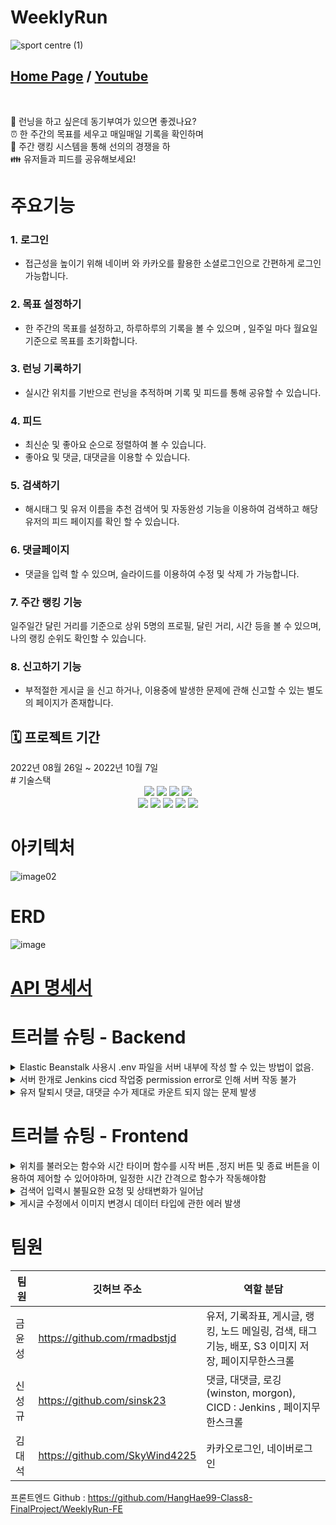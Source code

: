 


# WeeklyRun
![sport centre (1)](https://user-images.githubusercontent.com/108918319/193982219-1d35c2b1-5de5-413a-9dcc-1fcc3d9f7675.png)
<h2><a href="https://weeklyrun.com">Home Page</a> / <a href="https://www.youtube.com/watch?v=wmHWVBSeeHE">Youtube</a></h2>
<br/>

🏃‍ 런닝을 하고 싶은데 동기부여가 있으면 좋겠나요?<br/>
⏰ 한 주간의 목표를 세우고 매일매일 기록을 확인하며<br/>
🥇 주간 랭킹 시스템을 통해 선의의 경쟁을 하<br/>
👪 유저들과 피드를 공유해보세요!

# 주요기능
### 1. 로그인
* 접근성을 높이기 위해 네이버 와 카카오를 활용한 소셜로그인으로 간편하게 로그인 가능합니다.
### 2. 목표 설정하기
* 한 주간의 목표를 설정하고, 하루하루의 기록을 볼 수 있으며 , 일주일 마다 월요일 기준으로 목표를 초기화합니다.  
### 3. 런닝 기록하기
* 실시간 위치를 기반으로 런닝을 추적하며 기록 및 피드를 통해 공유할 수 있습니다.
### 4. 피드
* 최신순 및 좋아요 순으로 정렬하여 볼 수 있습니다.
* 좋아요 및 댓글, 대댓글을 이용할 수 있습니다.
### 5. 검색하기
* 해시태그 및 유저 이름을 추천 검색어 및 자동완성 기능을 이용하여 검색하고 해당 유저의 피드 페이지를 확인 할 수 있습니다.
### 6. 댓글페이지
* 댓글을 입력 할 수 있으며, 슬라이드를 이용하여 수정 및 삭제 가 가능합니다.
### 7. 주간 랭킹 기능
일주일간 달린 거리를 기준으로 상위 5명의 프로필, 달린 거리, 시간 등을 볼 수 있으며, 나의 랭킹 순위도 확인할 수 있습니다.
### 8. 신고하기 기능
* 부적절한 게시글 을 신고 하거나, 이용중에 발생한 문제에 관해 신고할 수 있는 별도의 페이지가 존재합니다.

<h2>🗓 프로젝트 기간 </h2>
2022년 08월 26일 ~ 2022년 10월 7일
<br/>
# 기술스택
<div align="center">
  <img src="https://img.shields.io/badge/Nodejs-E34F26?style=for-the-badge&logo=Nodejs&logoColor=white"> 
  <img src="https://img.shields.io/badge/express-1572B6?style=for-the-badge&logo=express3&logoColor=white"> 
  <img src="https://img.shields.io/badge/javascript-F7DF1E?style=for-the-badge&logo=javascript&logoColor=black"> 
  <img src="https://img.shields.io/badge/sequelize-61DAFB?style=for-the-badge&logo=sequelize&logoColor=black"> 
  <br/>
  <img src="https://img.shields.io/badge/Mysql-FF4154?style=for-the-badge&logo=Mysql&logoColor=black"> 
  <img src="https://img.shields.io/badge/jwt-61DAFB?style=for-the-badge&logo=jwt&logoColor=black"> 
  <img src="https://img.shields.io/badge/pm2-DB7093?style=for-the-badge&logo=pm2&logoColor=white"> 
  
   <img src="https://img.shields.io/badge/github-181717?style=for-the-badge&logo=github&logoColor=white"> 
   <img src="https://img.shields.io/badge/Jenkins-181717?style=for-the-badge&logo=Jenkins&logoColor=white"> 
</div>


# 아키텍처 
![image02](https://user-images.githubusercontent.com/108918319/193979846-1da1a6da-c710-4cd4-ad75-5238cc8c3066.png)

# ERD
![image](https://user-images.githubusercontent.com/58474431/193502539-51cb4273-d864-4c35-82f5-0cf6aaeefaaf.png)



<h1><a href="https://www.notion.so/17544d313260490eb624d492043543bd?v=7f8015cd1630416891e480ad19a586a9">API 명세서<a></h1>

# 트러블 슈팅 - Backend
<details>
  <summary> Elastic Beanstalk 사용시 .env 파일을 서버 내부에 작성 할 수 있는 방법이 없음. </summary>
  <div markdown="1">

    해결방안 : 이전에 계획한 Plan A 방법에서 Plan B 방법으로 우회 해결
Plan A : Jenkins → S3 → EB( ELB, autoscailing) → 인스턴스배포
    <br/>
Plan B : Jenkins → projectserver 배포  (S3는 jenkins 와 연계되지 않고 따로)
    
  </div>
</details>
<details>
  <summary> 서버 한개로 Jenkins cicd 작업중 permission  error로 인해 서버 작동 불가 </summary>
  <div markdown="1">
   
      해결방안 : 서버 인스턴스 갯수를 defalut 2개로 프로젝트 서버와 jenkins 전용서버 나누어 설계 함으로 문제 해결
    
  </div>
</details>

</div>
</details>
<details>
  <summary> 유저 탈퇴시 댓글, 대댓글 수가 제대로 카운트 되지 않는 문제 발생 </summary>
  <div markdown="1">
    게시글 페이지와, 댓글 페이지에서 댓글이나 대댓글을 작성한 유저가 탈퇴시,
    댓글, 대댓글 갯수를 카운팅하는 옵션 값에서 탈퇴한 유저가 작성했던 카운트 데이터가 삭제되지 않음
   
      해결방안 : 코드 유저 탈퇴 디렉토리에서 유저 탈퇴시 탈퇴한 유저의 카운팅 값을 없애주는 로직 구현으로 문제 해결
    
  </div>
</details>




# 트러블 슈팅 - Frontend
<details>
  <summary>위치를 불러오는 함수와 시간 타이머 함수를 시작 버튼 ,정지 버튼 및 종료 버튼을 이용하여 제어할 수 있어야하며, 일정한 시간 간격으로 함수가 작동해야함</summary>
  <div markdown="1">

    useInterval 커스텀 훅을 사용하여, callback 함수와 delay를 파라미터로 넘겨 delay가 null일 경우 함수가 중단됨
     자세한 내용은 https://velog.io/@dae_eun2/React-useInterval 에서 확인 가능합니다.
    
  </div>
</details>
<details>
  <summary>검색어 입력시 불필요한 요청 및 상태변화가 일어남 </summary>
  <div markdown="1">
    
      검색 인풋에 글씨가 입력될때마다 요청이 간다면 불필요한 요청이 생길뿐만아니라 과도한 요청이 발생할 수가 있음 
      debounce 훅을 만들어서 , value와 delay를 파라미터로 받으며, <br/>setTimeout을 이용하여 일정 시간 동안의 이벤트 발생을 무효화시켜
      change되는 value값의 시간 텀을 조정하여 사용
    
  </div>
</details>
<details>
  <summary>게시글 수정에서 이미지 변경시 데이터 타입에 관한 에러 발생</summary>
  <div markdown="1">
    업로드 이미지를 blob타입으로 백엔드에 넘겨주는데, 기존 이미지는 string타입으로 url주소로 받음 <br />
    기존이미지를 blob타입으로 변경 하여 줄 수가 없어, 기존 이미지를 수정하는것에대한 문제가 발생함 <br />
    
      해결방안 
      백엔드에 prevImage와 newImage를 별도로 전송하여 백엔드측에서 newImage를 업로드 후, prevImage로 합치게끔 하여 문제 해결
    
  </div>
</details>


# 팀원
|팀원 |깃허브 주소| 역할 분담|
|-----|-----|------|
|금윤성 | https://github.com/rmadbstjd   | 유저, 기록좌표, 게시글, 랭킹, 노드 메일링, 검색, 태그 기능, 배포, S3 이미지 저장, 페이지무한스크롤 |
|신성규 |  https://github.com/sinsk23  | 댓글, 대댓글, 로깅(winston, morgon), CICD : Jenkins , 페이지무한스크롤|
|김대석 |  https://github.com/SkyWind4225   | 카카오로그인, 네이버로그인 |

프론트엔드 Github : https://github.com/HangHae99-Class8-FinalProject/WeeklyRun-FE

